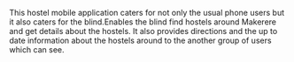 This hostel mobile application caters for not only the usual phone users but it also caters for the blind.Enables the blind find hostels around Makerere and get details about the hostels.
It also provides directions and the up to date information about the hostels around to the another group of users which can see.

